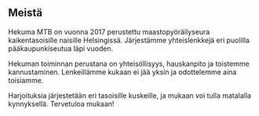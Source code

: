 ## Meistä

Hekuma MTB on vuonna 2017 perustettu maastopyöräilyseura kaikentasoisille 
naisille Helsingissä. Järjestämme yhteislenkkejä eri puolilla 
pääkaupunkiseutua läpi vuoden.

Hekuman toiminnan perustana on yhteisöllisyys, hauskanpito ja toistemme kannustaminen. Lenkeillämme kukaan ei jää yksin ja odottelemme aina toisiamme.

Harjoituksia järjestetään eri tasoisille kuskeille, ja mukaan voi tulla matalalla kynnyksellä. Tervetuloa mukaan! 